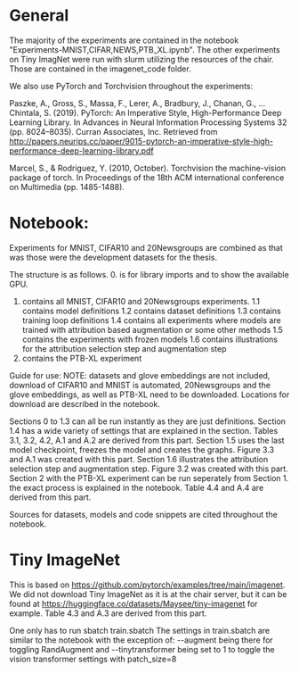 # General
The majority of the experiments are contained in the notebook "Experiments-MNIST,CIFAR,NEWS,PTB_XL.ipynb".
The other experiments on Tiny ImagNet were run with slurm utilizing the resources of the chair. Those are contained in the imagenet_code folder.

We also use PyTorch and Torchvision throughout the experiments:

Paszke, A., Gross, S., Massa, F., Lerer, A., Bradbury, J., Chanan, G., … Chintala, S. (2019). 
PyTorch: An Imperative Style, High-Performance Deep Learning Library. In Advances in Neural Information Processing Systems 32 (pp. 8024–8035). 
Curran Associates, Inc. Retrieved from http://papers.neurips.cc/paper/9015-pytorch-an-imperative-style-high-performance-deep-learning-library.pdf

Marcel, S., & Rodriguez, Y. (2010, October). Torchvision the machine-vision package of torch. In Proceedings of the 18th ACM international conference on Multimedia (pp. 1485-1488).


# Notebook:
Experiments for MNIST, CIFAR10 and 20Newsgroups are combined as that was those were the development datasets for the thesis.

The structure is as follows.
0. is for library imports and to show the available GPU.     
1. contains all MNIST, CIFAR10 and 20Newsgroups experiments.
1.1 contains model definitions
1.2 contains dataset definitions
1.3 contains training loop definitions
1.4 contains all experiments where models are trained with attribution based augmentation or some other methods
1.5 contains the experiments with frozen models
1.6 contains illustrations for the attribution selection step and augmentation step
2. contains the PTB-XL experiment

Guide for use:
NOTE: datasets and glove embeddings are not included, download of CIFAR10 and MNIST is automated, 20Newsgroups and the glove embeddings, as well as PTB-XL need to be downloaded.
Locations for download are described in the notebook.

Sections 0 to 1.3 can all be run instantly as they are just definitions.
Section 1.4 has a wide variety of settings that are explained in the section. 
	Tables 3.1, 3.2, 4.2, A.1 and A.2 are derived from this part.
Section 1.5 uses the last model checkpoint, freezes the model and creates the graphs.
	Figure 3.3 and A.1 was created with this part.
Section 1.6 illustrates the attribution selection step and augmentation step. 
	Figure 3.2 was created with this part.
Section 2 with the PTB-XL experiment can be run seperately from Section 1. the exact process is explained in the notebook.
	Table 4.4 and A.4 are derived from this part.

Sources for datasets, models and code snippets are cited throughout the notebook.


# Tiny ImageNet
This is based on https://github.com/pytorch/examples/tree/main/imagenet.
We did not download Tiny ImageNet as it is at the chair server, but it can be found at https://huggingface.co/datasets/Maysee/tiny-imagenet for example.
	Table 4.3 and A.3 are derived from this part.	

One only has to run sbatch train.sbatch
The settings in train.sbatch are similar to the notebook with the exception of: 
--augment being there for toggling RandAugment and
--tinytransformer being set to 1 to toggle the vision transformer settings with patch_size=8